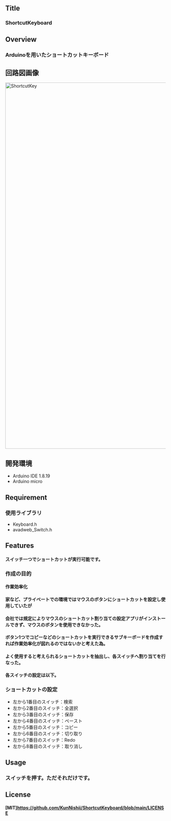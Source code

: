 ## Title
### ShortcutKeyboard

## Overview
### Arduinoを用いたショートカットキーボード

## 回路図画像
<img width="1151" alt="ShortcutKey" src="https://user-images.githubusercontent.com/91854417/154835290-ac25a7d6-833d-4bb3-90bb-0608ef3af485.png">

## 開発環境
* Arduino IDE 1.8.19
* Arduino micro

## Requirement
### 使用ライブラリ
* Keyboard.h
* avadweb_Switch.h

## Features
#### スイッチ一つでショートカットが実行可能です。

### 作成の目的
#### 作業効率化

#### 家など、プライベートでの環境ではマウスのボタンにショートカットを設定し使用していたが
#### 会社では規定によりマウスのショートカット割り当ての設定アプリがインストールできず、マウスのボタンを使用できなかった。
#### ボタン1つでコピーなどのショートカットを実行できるサブキーボードを作成すれば作業効率化が図れるのではないかと考えた為。

#### よく使用すると考えられるショートカットを抽出し、各スイッチへ割り当てを行なった。
#### 各スイッチの設定は以下。

### ショートカットの設定
* 左から1番目のスイッチ：検索
* 左から2番目のスイッチ：全選択
* 左から3番目のスイッチ：保存
* 左から4番目のスイッチ：ペースト
* 左から5番目のスイッチ：コピー
* 左から6番目のスイッチ：切り取り
* 左から7番目のスイッチ：Redo
* 左から8番目のスイッチ：取り消し

## Usage
### スイッチを押す。ただそれだけです。

## License
#### [MIT]https://github.com/KunNishii/ShortcutKeyboard/blob/main/LICENSE

